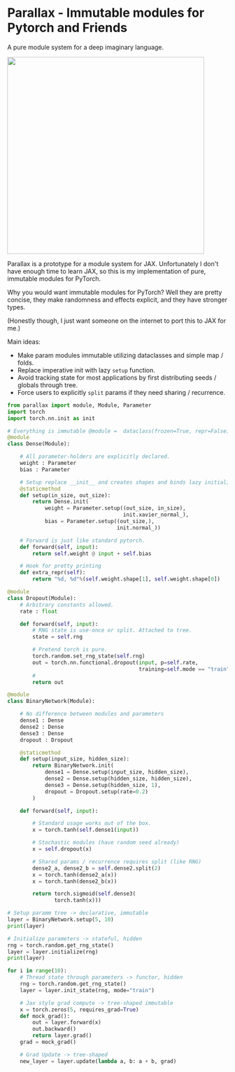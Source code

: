 # Parallax - Immutable modules for Pytorch and Friends

A pure module system for a deep imaginary language.


<img width=450px src="https://developers.google.com/web/updates/images/2016/12/performant-parallaxing/parallax.jpg">


Parallax is a prototype for a module system for JAX.  Unfortunately I don't have
enough time to learn JAX, so this is my implementation of pure,
immutable modules for PyTorch.

Why you would want immutable modules for PyTorch? Well they are
pretty concise, they make randomness and effects explicit, and they have
stronger types.

(Honestly though, I just want someone on the internet to port this to JAX for me.)

Main ideas:

* Make param modules immutable utilizing dataclasses and simple map / folds.
* Replace imperative init with lazy `setup` function.
* Avoid tracking state for most applications by first distributing seeds / globals through tree.
* Force users to explicitly `split` params if they need sharing / recurrence.

```python
from parallax import module, Module, Parameter
import torch
import torch.nn.init as init

# Everything is immutable @module =  dataclass(frozen=True, repr=False)
@module
class Dense(Module):

    # All parameter-holders are explicitly declared.
    weight : Parameter
    bias : Parameter

    # Setup replace __init__ and creates shapes and binds lazy initializers.
    @staticmethod
    def setup(in_size, out_size):
        return Dense.init(
            weight = Parameter.setup((out_size, in_size),
                                     init.xavier_normal_),
            bias = Parameter.setup((out_size,),
                                   init.normal_))

    # Forward is just like standard pytorch.
    def forward(self, input):
        return self.weight @ input + self.bias

    # Hook for pretty printing
    def extra_repr(self):
        return "%d, %d"%(self.weight.shape[1], self.weight.shape[0])

@module
class Dropout(Module):
    # Arbitrary constants allowed.
    rate : float

    def forward(self, input):
        # RNG state is use-once or split. Attached to tree.
        state = self.rng

        # Pretend torch is pure.
        torch.random.set_rng_state(self.rng)
        out = torch.nn.functional.dropout(input, p=self.rate,
                                          training=self.mode == "train")
        #
        return out

@module
class BinaryNetwork(Module):

    # No difference between modules and parameters
    dense1 : Dense
    dense2 : Dense
    dense3 : Dense
    dropout : Dropout

    @staticmethod
    def setup(input_size, hidden_size):
        return BinaryNetwork.init(
            dense1 = Dense.setup(input_size, hidden_size),
            dense2 = Dense.setup(hidden_size, hidden_size),
            dense3 = Dense.setup(hidden_size, 1),
            dropout = Dropout.setup(rate=0.2)
        )

    def forward(self, input):

        # Standard usage works out of the box.
        x = torch.tanh(self.dense1(input))

        # Stochastic modules (have random seed already)
        x = self.dropout(x)

        # Shared params / recurrence requires split (like RNG)
        dense2_a, dense2_b = self.dense2.split(2)
        x = torch.tanh(dense2_a(x))
        x = torch.tanh(dense2_b(x))

        return torch.sigmoid(self.dense3(
               torch.tanh(x)))

# Setup paramm tree -> declarative, immutable
layer = BinaryNetwork.setup(5, 10)
print(layer)

# Initialize parameters -> stateful, hidden
rng = torch.random.get_rng_state()
layer = layer.initialize(rng)
print(layer)

for i in range(10):
    # Thread state through parameters -> functor, hidden
    rng = torch.random.get_rng_state()
    layer = layer.init_state(rng, mode="train")

    # Jax style grad compute -> tree-shaped immutable
    x = torch.zeros(5, requires_grad=True)
    def mock_grad():
        out = layer.forward(x)
        out.backward()
        return layer.grad()
    grad = mock_grad()

    # Grad Update -> tree-shaped
    new_layer = layer.update(lambda a, b: a + b, grad)
```
